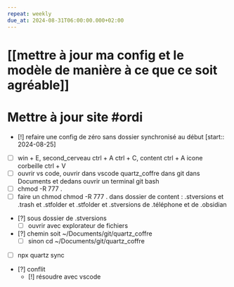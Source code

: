 ```yaml
---
repeat: weekly
due_at: 2024-08-31T06:00:00.000+02:00
---
```

# [[mettre à jour ma config et le modèle de manière à ce que ce soit agréable]]
# Mettre à jour site #ordi
- [!] refaire une config de zéro sans dossier synchronisé au début  [start:: 2024-08-25]
- [ ] win + E, second_cerveau ctrl + A ctrl + C, content ctrl + A icone corbeille ctrl + V
- [ ]  ouvrir vs code, ouvrir dans vscode quartz_coffre dans git dans Documents et dedans ouvrir un terminal git bash
- [ ] chmod -R 777 .
- [ ] faire un chmod chmod -R 777 . dans dossier de content : .stversions et .trash et .stfolder et .stfolder et .stversions de .téléphone et de .obsidian
- [?] sous dossier de .stversions
	- [ ] ouvrir avec explorateur de fichiers
- [?] chemin soit ~/Documents/git/quartz_coffre
	- [ ] sinon cd ~/Documents/git/quartz_coffre
- [ ] npx quartz sync
- [?] conflit
	- [!] résoudre avec vscode